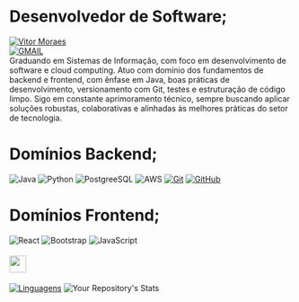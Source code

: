 # Desenvolvedor de Software;
[![Vitor Moraes](https://img.shields.io/badge/-000?style=for-the-badge&logo=linkedin&logoColor=0E76A8)](www.linkedin.com/in/vitor-moraes-1492a52a1)  
[![GMAIL](https://img.shields.io/badge/-000?style=for-the-badge&logo=gmail&logoColor=0E76A8)](mailto:vmm.geral@gmail.com)  
Graduando em Sistemas de Informação, com foco em desenvolvimento de software e cloud computing. Atuo com domínio dos fundamentos de backend e frontend, com ênfase em Java, boas práticas de desenvolvimento, versionamento com Git, testes e estruturação de código limpo.
Sigo em constante aprimoramento técnico, sempre buscando aplicar soluções robustas, colaborativas e alinhadas às melhores práticas do setor de tecnologia.

# Domínios Backend;
![Java](https://img.shields.io/badge/-Java-black?style=for-the-badge&logo=java&logoColor=white)
![Python](https://img.shields.io/badge/-Python-black?style=for-the-badge&logo=python&logoColor=white)
![PostgreeSQL](https://img.shields.io/badge/-Postgreesql-black?style=for-the-badge&logo=postgree&logoColor=white)
![AWS](https://img.shields.io/badge/-aws-black?style=for-the-badge&logo=oracle&logoColor=white)
[![Git](https://img.shields.io/badge/-Git-black?style=for-the-badge&logo=git&logoColor=white)](link_para_o_seu_perfil_no_Git)
[![GitHub](https://img.shields.io/badge/-GitHub-black?style=for-the-badge&logo=github&logoColor=white)](link_para_o_seu_perfil_no_GitHub)

# Domínios Frontend;
![React](https://img.shields.io/badge/-React-black?style=for-the-badge&logo=react&logoColor=white)
![Bootstrap](https://img.shields.io/badge/-Bootstrap-black?style=for-the-badge&logo=bootstrap&logoColor=white)
![JavaScript](https://img.shields.io/badge/-Javascript-black?style=for-the-badge&logo=javascript&logoColor=white)

#### <img src="https://github.githubassets.com/images/modules/logos_page/GitHub-Mark.png" width="30" style="vertical-align: middle;"> 
[![Linguagens](https://github-readme-stats.vercel.app/api?username=moraesvmm&show_icons=true&locale=pt-BR&&theme=dark&icon_color=ffffff)](https://github.com/moraesvmm?tab=repositories)
![Your Repository's Stats](https://github-readme-stats.vercel.app/api/top-langs/?username=moraesvmm&layout=compact&langs_count=16&theme=dark)


